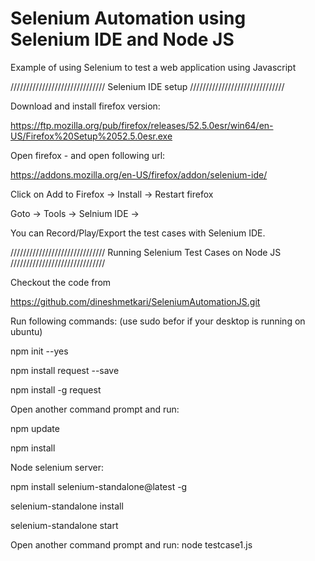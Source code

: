 # Selenium Automation using Selenium IDE and Node JS
Example of using Selenium to test a web application using Javascript


 //////////////////////////////
	Selenium IDE setup 
 //////////////////////////////
  
  Download and install firefox version:
  
  https://ftp.mozilla.org/pub/firefox/releases/52.5.0esr/win64/en-US/Firefox%20Setup%2052.5.0esr.exe
  
  
  Open firefox - and open following url:
  
  https://addons.mozilla.org/en-US/firefox/addon/selenium-ide/
  
  Click on Add to Firefox -> Install -> Restart firefox
  
  Goto -> Tools -> Selnium IDE ->
  
  You can Record/Play/Export the test cases with Selenium IDE.
 
 
 
 //////////////////////////////
	Running Selenium Test Cases on Node JS
 //////////////////////////////
  
  Checkout the code from

  https://github.com/dineshmetkari/SeleniumAutomationJS.git

  
  
Run following commands: (use sudo befor if your desktop is running on ubuntu)

npm init --yes

npm install request --save

npm install -g request


Open another command prompt and run:

npm update

npm install

Node selenium server:

npm install selenium-standalone@latest -g

selenium-standalone install

selenium-standalone start



Open another command prompt and run:
node testcase1.js


